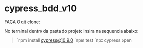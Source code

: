 # cypress_bdd_v10


FAÇA O git clone:

No terminal dentro da pasta do projeto insira na sequencia abaixo:

> ´npm install cypress@10.9.0
> ´npm test
> ´npx cypress open
